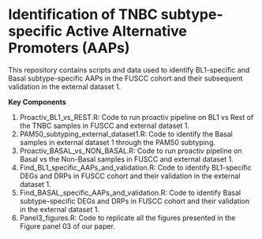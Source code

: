 # **Identification of TNBC subtype-specific Active Alternative Promoters (AAPs)**

This repository contains scripts and data used to identify BL1-specific and Basal subtype-specific AAPs in the FUSCC cohort and their subsequent validation in the external dataset 1.

**Key Components**

1. Proactiv_BL1_vs_REST.R: Code to run proactiv pipeline on BL1 vs Rest of the TNBC samples in FUSCC and external dataset 1.
2. PAM50_subtyping_external_dataset1.R: Code to identify the Basal samples in external dataset 1 through the PAM50 subtyping.
3. Proactiv_BASAL_vs_NON_BASAL.R: Code to run proactiv pipeline on Basal vs the Non-Basal samples in FUSCC and external dataset 1.
4. Find_BL1_specific_AAPs_and_validation.R: Code to identify BL1-specific DEGs and DRPs in FUSCC cohort and their validation in the external dataset 1.
5. Find_BASAL_specific_AAPs_and_validation.R: Code to identify Basal subtype-specific DEGs and DRPs in FUSCC cohort and their validation in the external dataset 1.
6. Panel3_figures.R: Code to replicate all the figures presented in the Figure panel 03 of our paper.

